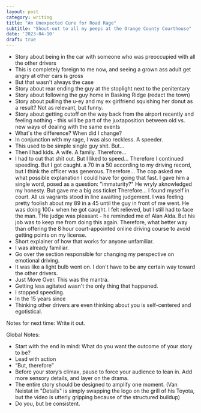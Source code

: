 ```yaml
---
layout: post
category: writing
title: "An Unexpected Cure for Road Rage"
subtitle: "Shout-out to all my peeps at the Orange County Courthouse"
date: '2023-04-10'
draft: true
---
```


- Story about being in the car with someone who was preoccupied with all the other drivers
- This is completely foreign to me now, and seeing a grown ass adult get angry at other cars is gross
- But that wasn't always the case
- Story about rear ending the guy at the stoplight next to the penitentary
- Story about following the guy home in Basking Ridge (redact the town)
- Story about pulling the u-ey and my ex girlfriend squishing her donut as a result? Not as relevant, but funny.
- Story about getting cutoff on the way back from the airport recently and feeling nothing - this will be part of the juxtaposition between old vs. new ways of dealing with the same events
- What's the difference? When did I change?
- In conjunction with my rage, I was also reckless. A speeder.
- This used to be simple single guy shit.
But...
- Then I had kids. A wife. A family.
Therefore...
- I had to cut that shit out. 
But I liked to speed...
Therefore I continued speeding.
But I got caught. a 70 in a 50 according to my driving record, but I think the officer was generous.
Therefore...
The cop asked me what possible explanation I could have for going that fast.
I gave him a single word, posed as a question: "immaturity?"
He wryly aknowledged my honesty.
But gave me a big ass ticket
Therefore...
I found myself in court.
All us vagrants stood in line awaiting judgement. I was feeling pretty foolish about my 89 in a 45 until the guy in front of me went. He was doing 100+ when he got caught.
I felt relieved, but I still had to face the man.
THe judge was pleasant - he reminded me of Alan Alda.
But his job was to keep me from doing this again.
Therefore, 
what better way than offering the 8 hour court-appointed online driving course to avoid getting points on my license.
- Short explainer of how that works for anyone unfamiliar.
- I was already familiar.
- Go over the section responsible for changing my perspective on emotional driving.
- It was like a light bulb went on. I don't have to be any certain way toward the other drivers. 
- Just Move Over. This was the mantra.
- Getting less agitated wasn't the only thing that happened.
- I stopped speeding.
- In the 15 years since
- Thinking other drivers are even thinking about you is self-centered and egotistical.

Notes for next time: Write it out.

Global Notes:

- Start with the end in mind: What do you want the outcome of your story to be?
- Lead with action
- “But, therefore”
- Before your story’s climax, pause to force your audience to lean in. Add more sensory details, and layer on the drama.
- The entire story should be designed to amplify one moment. (Van Neistat in "Details" is simply swapping the logo on the grill of his Toyota, but the video is utterly gripping because of the structured buildup)
- Do you, but be consistent.


